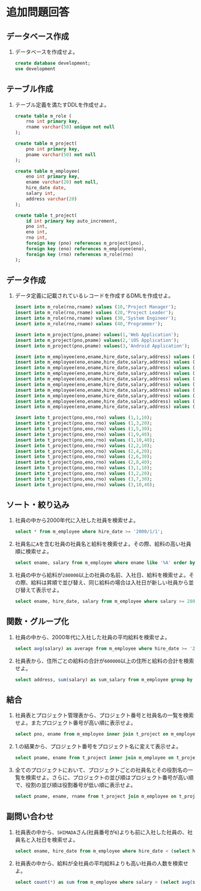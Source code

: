 # 追加問題回答

## データベース作成

1. データベースを作成せよ。

    ```sql
    create database development;
    use development
    ```

## テーブル作成

1. テーブル定義を満たすDDLを作成せよ。

    ```sql
    create table m_role (
        rno int primary key,
        rname varchar(50) unique not null
    );

    create table m_project(
        pno int primary key,
        pname varchar(50) not null
    );

    create table m_employee(
        eno int primary key,
        ename varchar(20) not null,
        hire_date date,
        salary int,
        address varchar(20)
    );

    create table t_project(
        id int primary key auto_increment,
        pno int,
        eno int,
        rno int,
        foreign key (pno) references m_project(pno),
        foreign key (eno) references m_employee(eno),
        foreign key (rno) references m_role(rno)
    );
    ```

## データ作成

1. データ定義に記載されているレコードを作成するDMLを作成せよ。

    ```sql
    insert into m_role(rno,rname) values (10,'Project Manager');
    insert into m_role(rno,rname) values (20,'Project Leader');
    insert into m_role(rno,rname) values (30,'System Engineer');
    insert into m_role(rno,rname) values (40,'Programmer');

    insert into m_project(pno,pname) values(1,'Web Application');
    insert into m_project(pno,pname) values(2,'iOS Application');
    insert into m_project(pno,pname) values(3,'Android Application');

    insert into m_employee(eno,ename,hire_date,salary,address) values (1,'TANAKA','1990/10/23',400000,'Osaka');
    insert into m_employee(eno,ename,hire_date,salary,address) values (2,'KIMURA','1999/6/1',300000,'Hyogo');
    insert into m_employee(eno,ename,hire_date,salary,address) values (3,'SUZUKI','2000/2/9',340000,'Osaka');
    insert into m_employee(eno,ename,hire_date,salary,address) values (4,'IKEDA','2001/12/21',290000,'Okayama');
    insert into m_employee(eno,ename,hire_date,salary,address) values (5,'YAMADA','2004/7/18',310000,'Kyoto');
    insert into m_employee(eno,ename,hire_date,salary,address) values (6,'SHIMADA','2005/10/16',270000,'Hyogo');
    insert into m_employee(eno,ename,hire_date,salary,address) values (7,'AONO','2007/11/26',290000,'Kyoto');
    insert into m_employee(eno,ename,hire_date,salary,address) values (8,'FUJIWARA','2010/8/13',250000,'Osaka');
    insert into m_employee(eno,ename,hire_date,salary,address) values (9,'FUJII','2014/3/10',280000,'Okayama');
    insert into m_employee(eno,ename,hire_date,salary,address) values (10,'YAMAMOTO','2015/1/7',240000,'Kyoto');

    insert into t_project(pno,eno,rno) values (1,1,10);
    insert into t_project(pno,eno,rno) values (1,3,20);
    insert into t_project(pno,eno,rno) values (1,5,30);
    insert into t_project(pno,eno,rno) values (1,9,40);
    insert into t_project(pno,eno,rno) values (1,10,40);
    insert into t_project(pno,eno,rno) values (2,2,10);
    insert into t_project(pno,eno,rno) values (2,4,20);
    insert into t_project(pno,eno,rno) values (2,6,30);
    insert into t_project(pno,eno,rno) values (2,8,40);
    insert into t_project(pno,eno,rno) values (3,1,10);
    insert into t_project(pno,eno,rno) values (3,2,20);
    insert into t_project(pno,eno,rno) values (3,7,30);
    insert into t_project(pno,eno,rno) values (3,10,40);
    ```

## ソート・絞り込み

1. 社員の中から2000年代に入社した社員を検索せよ。

    ```sql
    select * from m_employee where hire_date >= '2000/1/1';
    ```

2. 社員名に`A`を含む社員の社員名と給料を検索せよ。その際、給料の高い社員順に検索せよ。

    ```sql
    select ename, salary from m_employee where ename like '%A' order by salary desc;
    ```

3. 社員の中から給料が`280000`以上の社員の名前、入社日、給料を検索せよ。その際、給料は昇順で並び替え、同じ給料の場合は入社日が新しい社員から並び替えて表示せよ。

    ```sql
    select ename, hire_date, salary from m_employee where salary >= 280000 order by salary asc, hire_date desc;
    ```

## 関数・グループ化

1. 社員の中から、2000年代に入社した社員の平均給料を検索せよ。

    ```sql
    select avg(salary) as average from m_employee where hire_date >= '2000/1/1';
    ```

2. 社員表から、住所ごとの給料の合計が`600000`以上の住所と給料の合計を検索せよ。

    ```sql
    select address, sum(salary) as sum_salary from m_employee group by address having sum_salary > 600000;
    ```

## 結合

1. 社員表とプロジェクト管理表から、プロジェクト番号と社員名の一覧を検索せよ。またプロジェクト番号が高い順に表示せよ。

    ```sql
    select pno, ename from m_employee inner join t_project on m_employee.eno = t_project.eno order by pno desc;
    ```

2. 1.の結果から、プロジェクト番号をプロジェクト名に変えて表示せよ。

    ```sql
    select pname, ename from t_project inner join m_employee on t_project.eno = m_employee.eno inner join m_project on t_project.pno = m_project.pno order by t_project.pno desc;
    ```

3. 全てのプロジェクトにおいて、プロジェクトごとの社員名とその役割名の一覧を検索せよ。さらに、プロジェクトの並び順はプロジェクト番号が高い順で、役割の並び順は役割番号が低い順に表示せよ。

    ```sql
    select pname, ename, rname from t_project join m_employee on t_project.eno = m_employee.eno inner join m_project on t_project.pno = m_project.pno inner join m_role on t_project.rno = m_role.rno order by t_project.pno desc, t_project.rno asc;
    ```

## 副問い合わせ

1. 社員表の中から、`SHIMADA`さん(社員番号が`6`)よりも前に入社した社員の、社員名と入社日を検索せよ。

    ```sql
    select ename, hire_date from m_employee where hire_date < (select hire_date from m_employee where eno = 6);
    ```

2. 社員表の中から、給料が全社員の平均給料よりも高い社員の人数を検索せよ。

    ```sql
    select count(*) as sum from m_employee where salary > (select avg(salary) from m_employee);
    ```